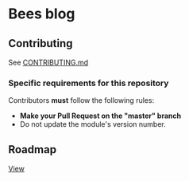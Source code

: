 # Bees blog

## Contributing

See [CONTRIBUTING.md](CONTRIBUTING.md)

### Specific requirements for this repository

Contributors **must** follow the following rules:

* **Make your Pull Request on the "master" branch**
* Do not update the module's version number.

## Roadmap

[View](https://github.com/thirtybees/beesblog/blob/master/Roadmap.md)